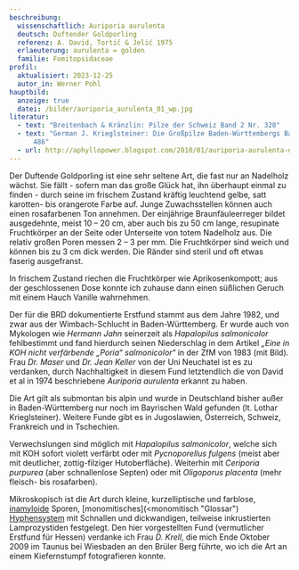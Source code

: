 ```yaml
---
beschreibung:
  wissenschaftlich: Auriporia aurulenta
  deutsch: Duftender Goldporling
  referenz: A. David, Tortič & Jelić 1975
  erlaeuterung: aurulenta = golden
  familie: Fomitopsidaceae
profil:
  aktualisiert: 2023-12-25
  autor_in: Werner Pohl
hauptbild:
  anzeige: true
  datei: /bilder/auriporia_aurulenta_01_wp.jpg
literatur:
  - text: "Breitenbach & Kränzlin: Pilze der Schweiz Band 2 Nr. 328"
  - text: "German J. Krieglsteiner: Die Großpilze Baden-Württembergs Band 1 Seite
      486"
  - url: http://aphyllopower.blogspot.com/2010/01/auriporia-aurulenta-duftender.html
---
```

Der Duftende Goldporling ist eine sehr seltene Art, die fast nur an Nadelholz wächst. Sie fällt - sofern man das große Glück hat, ihn überhaupt einmal zu finden - durch seine im frischem Zustand kräftig leuchtend gelbe, satt karotten- bis orangerote Farbe auf. Junge Zuwachsstellen können auch einen rosafarbenen Ton annehmen. Der einjährige Braunfäuleerreger bildet ausgedehnte, meist 10 – 20 cm, aber auch bis zu 50 cm lange, resupinate Fruchtkörper an der Seite oder Unterseite von totem Nadelholz aus. Die relativ großen Poren messen 2 – 3 per mm. Die Fruchtkörper sind weich und können bis zu 3 cm dick werden. Die Ränder sind steril und oft etwas faserig ausgefranst.

In frischem Zustand riechen die Fruchtkörper wie Aprikosenkompott; aus der geschlossenen Dose konnte ich zuhause dann einen süßlichen Geruch mit einem Hauch Vanille wahrnehmen.

Der für die BRD dokumentierte Erstfund stammt aus dem Jahre 1982, und zwar aus der Wimbach-Schlucht in Baden-Württemberg. Er wurde auch von Mykologen wie *Hermann Jahn* seinerzeit als *Hapalopilus salmonicolor* fehlbestimmt und fand hierdurch seinen Niederschlag in dem Artikel *„Eine in KOH nicht verfärbende „Poria“ salmonicolor“* in der ZfM von 1983 (mit Bild). Frau *Dr. Maser* und *Dr. Jean Keller* von der Uni Neuchatel ist es zu verdanken, durch Nachhaltigkeit in diesem Fund letztendlich die von David et al in 1974 beschriebene *Auriporia aurulenta* erkannt zu haben.

Die Art gilt als submontan bis alpin und wurde in Deutschland bisher außer in Baden-Württemberg nur noch im Bayrischen Wald gefunden (lt. Lothar Krieglsteiner). Weitere Funde gibt es in Jugoslawien, Österreich, Schweiz, Frankreich und in Tschechien.

Verwechslungen sind möglich mit *Hapalopilus salmonicolor*, welche sich mit KOH sofort violett verfärbt oder mit *Pycnoporellus fulgens* (meist aber mit deutlicher, zottig-filziger Hutoberfläche). Weiterhin mit *Ceriporia purpurea* (aber schnallenlose Septen) oder mit *Oligoporus placenta* (mehr fleisch- bis rosafarben).

Mikroskopisch ist die Art durch kleine, kurzelliptische und farblose, [inamyloide](inamyloid "Glossar") Sporen, [monomitisches](<monomitisch "Glossar") [Hyphensystem](Hyphen "Glossar") mit Schnallen und dickwandigen, teilweise inkrustierten Lamprozystiden festgelegt. Den hier vorgestellten Fund (vermutlicher Erstfund für Hessen) verdanke ich Frau *D. Krell*, die mich Ende Oktober 2009 im Taunus bei Wiesbaden an den Brüler Berg führte, wo ich die Art an einem Kiefernstumpf fotografieren konnte.